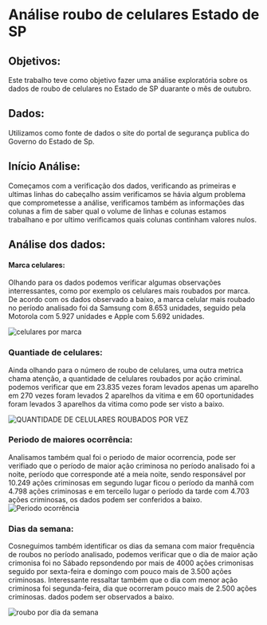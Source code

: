 # Análise roubo de celulares Estado de SP
## Objetivos:
Este trabalho teve como objetivo fazer uma análise exploratória sobre os dados de roubo de celulares
no Estado de SP duarante o mês de outubro.

## Dados:
Utilizamos como fonte de dados o site do portal de segurança publica do Governo do Estado de Sp.

## Início Análise:
Começamos com a verificação dos dados, verificando as primeiras e ultimas linhas do cabeçalho
 assim verificamos se hávia algum problema que comprometesse a análise, verificamos também as
informações das colunas a fim de saber qual o volume de linhas e colunas estamos trabalhano e 
por ultimo verificamos quais colunas continham valores nulos.

## Análise dos dados:
#### Marca celulares:
   Olhando para os dados podemos verificar algumas observações interressantes, como por exemplo os celulares
    mais roubados por marca. De acordo com os dados observado a baixo, a marca celular mais roubado no período analisado foi da Samsung com  8.653 unidades, seguido 
    pela Motorola com  5.927 unidades e Apple com 5.692 unidades.

![celulares por marca](https://user-images.githubusercontent.com/117185803/205309500-591956e8-9f07-4796-a346-e249ceb2605b.png)

### Quantiade de celulares:
Ainda olhando para o número de roubo de celulares, uma outra metrica chama atenção, a quantidade de celulares roubados por ação criminal.
podemos verificar que em 23.835 vezes foram levados apenas um aparelho em 270 vezes foram levados 2 aparelhos da vitima e em 60 oportunidades 
foram levados 3 aparelhos da vitima como pode ser visto a baixo.

![QUANTIDADE DE CELULARES ROUBADOS POR VEZ](https://user-images.githubusercontent.com/117185803/205312148-af6b624f-5be9-4675-9373-86d2985252fd.png)

### Periodo de maiores ocorrência: 
Analisamos também qual foi o periodo de maior ocorrencia, pode ser verifiado que o período de maior ação criminosa no período analisado foi a noite, período que corresponde até a meia noite, sendo responsável por 10.249 ações criminosas em segundo lugar ficou o período da manhã com 4.798 ações criminosas e em terceilo lugar o período da tarde com 4.703 ações criminosas, os dados podem ser conferidos a baixo.
![Periodo ocorrência](https://user-images.githubusercontent.com/117185803/205314785-1ac3c3ed-0a16-4447-ac06-31070ce5ee3e.png)

### Dias da semana:
Cosneguimos também identificar os dias da semana com maior frequência de roubos no período analisado, podemos verificar que o dia de maior ação crimonisa foi no Sábado repsondendo por mais de 4000 ações crimonisas seguido por sexta-feira e domingo com pouco mais de 3.500 ações criminosas. Interessante ressaltar também que o dia com menor ação criminosa foi segunda-feira, dia que ocorreram pouco mais de 2.500 ações criminosas. dados podem ser observados a baixo.

![roubo por dia da semana](https://user-images.githubusercontent.com/117185803/205316410-c3db20c0-a067-4b74-b0f7-983712de22a5.png)



